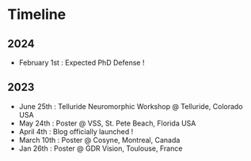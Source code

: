# Timeline
## 2024
* February 1st : Expected PhD Defense !
## 2023
* June 25th : Telluride Neuromorphic  Workshop @ Telluride, Colorado USA
* May 24th : Poster @ VSS, St. Pete Beach, Florida USA
* April 4th : Blog officially launched !
* March 10th : Poster @ Cosyne, Montreal, Canada
* Jan 26th : Poster @ GDR Vision, Toulouse, France
